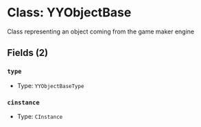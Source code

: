 # Class: YYObjectBase

Class representing an object coming from the game maker engine

## Fields (2)

### `type`

- Type: `YYObjectBaseType`

### `cinstance`

- Type: `CInstance`

